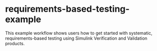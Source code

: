 # requirements-based-testing-example
This example workflow shows users how to get started with systematic, requirements-based testing using Simulink Verification and Validation products.
